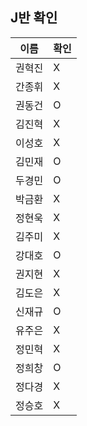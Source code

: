 ##  J반 확인
이름 | 확인
--- | ---
권혁진 | X
간종휘 | X
권동건 | O
김진혁 | X
이성호 | X
김민재 | O
두경민 | O
박금환 | X
정현욱 | X
김주미 | X
강대호 | O
권지현 | X
김도은 | X
신재규 | O
유주은 | X
정민혁 | X
정희창 | O
정다경 | X
정승호 | X
